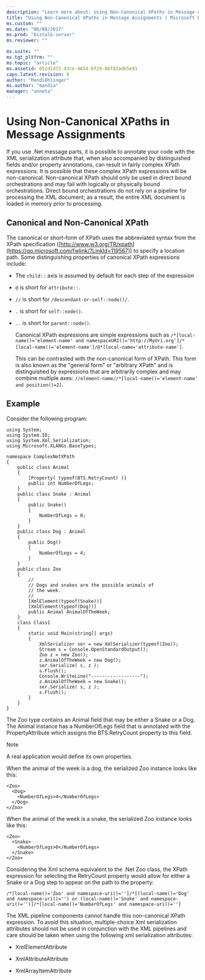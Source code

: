 ```yaml
---
description: "Learn more about: Using Non-Canonical XPaths in Message Assignments"
title: "Using Non-Canonical XPaths in Message Assignments | Microsoft Docs"
ms.custom: ""
ms.date: "06/08/2017"
ms.prod: "biztalk-server"
ms.reviewer: ""

ms.suite: ""
ms.tgt_pltfrm: ""
ms.topic: "article"
ms.assetid: 052d1d72-43ce-4654-bf29-86f82ad65e91
caps.latest.revision: 8
author: "MandiOhlinger"
ms.author: "mandia"
manager: "anneta"
---
```

# Using Non-Canonical XPaths in Message Assignments
If you use .Net message parts, it is possible to annotate your code with the XML serialization attribute that, when also accompanied by distinguished fields and/or property annotations, can result in fairly complex XPath expressions. It is possible that these complex XPath expressions will be non-canonical. Non-canonical XPath should only be used in direct bound orchestrations and may fail with logically or physically bound orchestrations. Direct bound orchestrations do not rely on a pipeline for processing the XML document; as a result, the entire XML document is loaded in memory prior to processing.

## Canonical and Non-Canonical XPath
 The canonical or short-form of XPath uses the abbreviated syntax from the XPath specification ([http://www.w3.org/TR/xpath](https://go.microsoft.com/fwlink/?LinkId=119567)) to specify a location path. Some distinguishing properties of canonical XPath expressions include:

- The `child::` axis is assumed by default for each step of the expression

- `@` is short for `attribute::`.

- `//` is short for `/descendant-or-self::node()/`.

- `.` is short for `self::node()`.

- `..` is short for `parent::node()`.

  Canonical XPath expressions are simple expressions such as `/*[local-name()='element-name' and namespaceURI()='http://MyUri.org']/*[local-name()='element-name']/@*[local-name='attribute-name']`.

  This can be contrasted with the non-canonical form of XPath. This form is also known as the "general form" or "arbitrary XPath" and is distinguished by expressions that are arbitrarily complex and may combine multiple axes: `//element-name//*[local-name()='element-name' and position()=2]`.

## Example
 Consider the following program:

```
using System;
using System.IO;
using System.Xml.Serialization;
using Microsoft.XLANGs.BaseTypes;

namespace ComplexNetXPath
{
    public class Animal
    {
        [Property( typeof(BTS.RetryCount) )]
        public int NumberOfLegs;
    }
    public class Snake : Animal
    {
        public Snake()
        {
            NumberOfLegs = 0;
        }
    }
    public class Dog : Animal
    {
        public Dog()
        {
            NumberOfLegs = 4;
        }
    }
    public class Zoo
    {
        //
        // Dogs and snakes are the possible animals of
        // the week.
        //
        [XmlElement(typeof(Snake))]
        [XmlElement(typeof(Dog))]
        public Animal AnimalOfTheWeek;
    }
    class Class1
    {
        static void Main(string[] args)
        {
            XmlSerializer ser = new XmlSerializer(typeof(Zoo));
            Stream s = Console.OpenStandardOutput();
            Zoo z = new Zoo();
            z.AnimalOfTheWeek = new Dog();
            ser.Serialize( s, z );
            s.Flush();
            Console.WriteLine("------------------");
            z.AnimalOfTheWeek = new Snake();
            ser.Serialize( s, z );
            s.Flush();
        }
    }
}
```

 The Zoo type contains an Animal field that may be either a Snake or a Dog. The Animal instance has a NumberOfLegs field that is annotated with the PropertyAttribute which assigns the BTS.RetryCount property to this field.

> [!NOTE]
>  A real application would define its own properties.

 When the animal of the week is a dog, the serialized Zoo instance looks like this:

```
<Zoo>
  <Dog>
    <NumberOfLegs>4</NumberOfLegs>
  </Dog>
</Zoo>
```

 When the animal of the week is a snake, the serialized Zoo instance looks like this:

```
<Zoo>
  <Snake>
    <NumberOfLegs>0</NumberOfLegs>
  </Snake>
</Zoo>
```

 Considering the Xml schema equivalent to the .Net Zoo class, the XPath expression for selecting the RetryCount property would allow for either a Snake or a Dog step to appear on the path to the property:

```
/*[local-name()='Zoo' and namespace-uri()='']/*[(local-name()='Dog' and namespace-uri()='') or (local-name()='Snake' and namespace-uri()='')]/*[local-name()='NumberOfLegs' and namespace-uri()='']
```

 The XML pipeline components cannot handle this non-canonical XPath expression. To avoid this situation, multiple-choice Xml serialization attributes should not be used in conjunction with the XML pipelines and care should be taken when using the following xml serialization attributes:

-   XmlElementAttribute

-   XmlAttributeAttribute

-   XmlArrayItemAttribute
